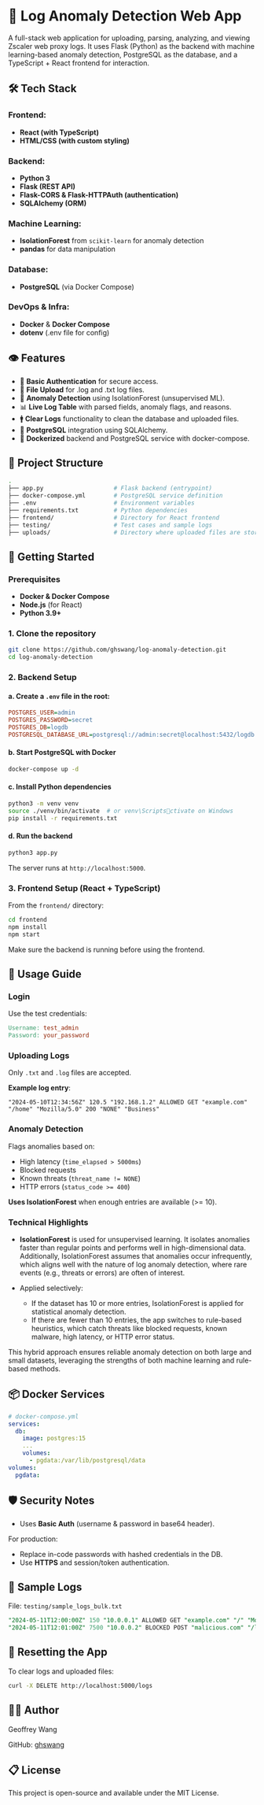 
# 🔐 Log Anomaly Detection Web App

A full-stack web application for uploading, parsing, analyzing, and viewing Zscaler web proxy logs. It uses Flask (Python) as the backend with machine learning-based anomaly detection, PostgreSQL as the database, and a TypeScript + React frontend for interaction.

## 🛠️ Tech Stack

### Frontend:
- **React (with TypeScript)**
- **HTML/CSS (with custom styling)**

### Backend:
- **Python 3**
- **Flask (REST API)**
- **Flask-CORS & Flask-HTTPAuth (authentication)**
- **SQLAlchemy (ORM)**

### Machine Learning:
- **IsolationForest** from `scikit-learn` for anomaly detection
- **pandas** for data manipulation

### Database:
- **PostgreSQL** (via Docker Compose)

### DevOps & Infra:
- **Docker** & **Docker Compose**
- **dotenv** (.env file for config)

## 👁️ Features

- 🔐 **Basic Authentication** for secure access.
- 📄 **File Upload** for .log and .txt log files.
- 🧠 **Anomaly Detection** using IsolationForest (unsupervised ML).
- 📊 **Live Log Table** with parsed fields, anomaly flags, and reasons.
- 🚹 **Clear Logs** functionality to clean the database and uploaded files.
- 🐘 **PostgreSQL** integration using SQLAlchemy.
- 🐳 **Dockerized** backend and PostgreSQL service with docker-compose.

## 📂 Project Structure

```bash
.
├── app.py                    # Flask backend (entrypoint)
├── docker-compose.yml        # PostgreSQL service definition
├── .env                      # Environment variables
├── requirements.txt          # Python dependencies
├── frontend/                 # Directory for React frontend
├── testing/                  # Test cases and sample logs
├── uploads/                  # Directory where uploaded files are stored
```

## 🚀 Getting Started

### Prerequisites
- **Docker & Docker Compose**
- **Node.js** (for React)
- **Python 3.9+**

### 1. Clone the repository

```bash
git clone https://github.com/ghswang/log-anomaly-detection.git
cd log-anomaly-detection
```

### 2. Backend Setup

#### a. Create a `.env` file in the root:

```ini
POSTGRES_USER=admin
POSTGRES_PASSWORD=secret
POSTGRES_DB=logdb
POSTGRESQL_DATABASE_URL=postgresql://admin:secret@localhost:5432/logdb
```

#### b. Start PostgreSQL with Docker

```bash
docker-compose up -d
```

#### c. Install Python dependencies

```bash
python3 -m venv venv
source ./venv/bin/activate  # or venv\Scriptsctivate on Windows
pip install -r requirements.txt
```

#### d. Run the backend

```bash
python3 app.py
```

The server runs at `http://localhost:5000`.

### 3. Frontend Setup (React + TypeScript)

From the `frontend/` directory:

```bash
cd frontend
npm install
npm start
```

Make sure the backend is running before using the frontend.

## 📅 Usage Guide

### Login

Use the test credentials:

```makefile
Username: test_admin
Password: your_password
```

### Uploading Logs

Only `.txt` and `.log` files are accepted.

**Example log entry**:

```log
"2024-05-10T12:34:56Z" 120.5 "192.168.1.2" ALLOWED GET "example.com" "/home" "Mozilla/5.0" 200 "NONE" "Business"
```

### Anomaly Detection

Flags anomalies based on:

- High latency (`time_elapsed > 5000ms`)
- Blocked requests
- Known threats (`threat_name != NONE`)
- HTTP errors (`status_code >= 400`)

**Uses IsolationForest** when enough entries are available (>= 10).

### Technical Highlights

- **IsolationForest** is used for unsupervised learning. It isolates anomalies faster than regular points and performs well in high-dimensional data. Additionally, IsolationForest assumes that anomalies occur infrequently, which aligns well with the nature of log anomaly detection, where rare events (e.g., threats or errors) are often of interest.
  
- Applied selectively:
  - If the dataset has 10 or more entries, IsolationForest is applied for statistical anomaly detection.
  - If there are fewer than 10 entries, the app switches to rule-based heuristics, which catch threats like blocked requests, known malware, high latency, or HTTP error status.

This hybrid approach ensures reliable anomaly detection on both large and small datasets, leveraging the strengths of both machine learning and rule-based methods.

## 📦 Docker Services

```yaml
# docker-compose.yml
services:
  db:
    image: postgres:15
    ...
    volumes:
      - pgdata:/var/lib/postgresql/data
volumes:
  pgdata:
```

## 🛡️ Security Notes

- Uses **Basic Auth** (username & password in base64 header).
  
For production:
- Replace in-code passwords with hashed credentials in the DB.
- Use **HTTPS** and session/token authentication.

## 📖 Sample Logs

File: `testing/sample_logs_bulk.txt`

```sql
"2024-05-11T12:00:00Z" 150 "10.0.0.1" ALLOWED GET "example.com" "/" "Mozilla/5.0" 200 "NONE" "Business"
"2024-05-11T12:01:00Z" 7500 "10.0.0.2" BLOCKED POST "malicious.com" "/login" "Mozilla/5.0" 403 "MALWARE" "Security"
```

## 📃 Resetting the App

To clear logs and uploaded files:

```bash
curl -X DELETE http://localhost:5000/logs
```

## 👨‍💻 Author

Geoffrey Wang

GitHub: [ghswang](https://github.com/ghswang/log-anomaly-detection)

## 📋 License

This project is open-source and available under the MIT License.
